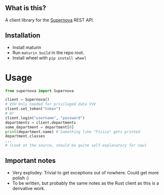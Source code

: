 ## What is this?

A client library for the [Supernova](https://gitlab.com/claudiop/Supernova/) REST API.

## Installation

- Install maturin
- Run `maturin build` in the repo root.
- Install wheel with `pip install wheel`

# Usage

```python
from supernova import Supernova

client = Supernova()
# VVV Only needed for privileged data VVV
client.set_token("token")
# Or
client.login("username", "password")
departments = client.departments
some_department = department[0]
print(department.name) # Something like "Física" gets printed
department.classes
...
# (Look at the source, should be quite self-explanatory for now)
```

## Important notes

- Very explodey. Trivial to get exceptions out of nowhere. Could get more polish :)
- To be written, but probably the same notes as the Rust client as this is a derivative work.
